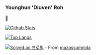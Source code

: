 ### Younghun 'Diuven' Roh


🐶

[![Github Stats](https://github-readme-stats.vercel.app/api?username=Diuven)](https://github.com/anuraghazra/github-readme-stats)

[![Top Langs](https://github-readme-stats.vercel.app/api/top-langs/?username=Diuven)](https://github.com/anuraghazra/github-readme-stats)

[![Solved.ac 프로필](http://mazassumnida.wtf/api/generate_badge?boj=Diuven)](https://solved.ac/Diuven) - From [mazassumnida](https://github.com/mazassumnida/mazassumnida)

<!--

Here are some ideas to get you started:

- 🔭 I’m currently working on ...
- 🌱 I’m currently learning ...
- 👯 I’m looking to collaborate on ...
- 🤔 I’m looking for help with ...
- 💬 Ask me about ...
- 📫 How to reach me: ...
- 😄 Pronouns: ...
- ⚡ Fun fact: ...
-->
